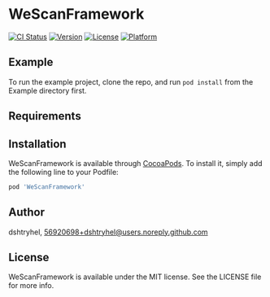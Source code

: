 # WeScanFramework

[![CI Status](https://img.shields.io/travis/dshtryhel/WeScanFramework.svg?style=flat)](https://travis-ci.org/dshtryhel/WeScanFramework)
[![Version](https://img.shields.io/cocoapods/v/WeScanFramework.svg?style=flat)](https://cocoapods.org/pods/WeScanFramework)
[![License](https://img.shields.io/cocoapods/l/WeScanFramework.svg?style=flat)](https://cocoapods.org/pods/WeScanFramework)
[![Platform](https://img.shields.io/cocoapods/p/WeScanFramework.svg?style=flat)](https://cocoapods.org/pods/WeScanFramework)

## Example

To run the example project, clone the repo, and run `pod install` from the Example directory first.

## Requirements

## Installation

WeScanFramework is available through [CocoaPods](https://cocoapods.org). To install
it, simply add the following line to your Podfile:

```ruby
pod 'WeScanFramework'
```

## Author

dshtryhel, 56920698+dshtryhel@users.noreply.github.com

## License

WeScanFramework is available under the MIT license. See the LICENSE file for more info.
